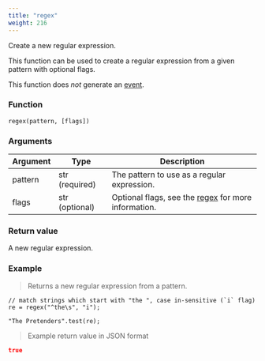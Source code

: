 ```yaml
---
title: "regex"
weight: 216
---
```


Create a new regular expression.

This function can be used to create a regular expression from a given pattern with optional flags.

This function does *not* generate an [event](../../overview/events).

### Function

`regex(pattern, [flags])`

### Arguments

Argument | Type | Description
-------- | ---- | -----------
pattern | str (required) | The pattern to use as a regular expression.
flags | str (optional) | Optional flags, see the [regex](../../data-types/regex#flags) for more information.


### Return value

A new regular expression.

### Example

> Returns a new regular expression from a pattern.

```thingsdb,should_pass
// match strings which start with "the ", case in-sensitive (`i` flag)
re = regex("^the\s", "i");

"The Pretenders".test(re);
```

> Example return value in JSON format

```json
true
```
